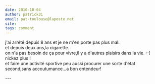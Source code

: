 ```yaml
---
date: 2010-10-04
author: patrick31
email: pat-toulouse@laposte.net
site: 
tags: comment
---
```


<p>j'ai arrêté depuis 8 ans et je ne m'en porte pas plus mal.<br />
et depuis deux ans,la cigarette.<br />
on n'a pas besoin de ça pour vivre,il y a d'autres plaisirs dans la vie. :-)<br />
nickez plus !<br />
et faire une activité sportive peu aussi procurer une sorte d'état second,sans accoutumance...a bon entendeur!</p>
---